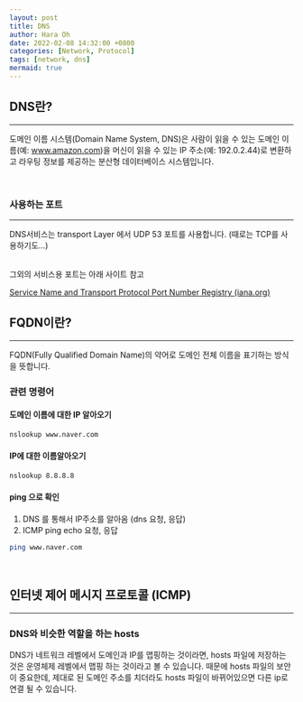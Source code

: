 ```yaml
---
layout: post
title: DNS
author: Hara Oh
date: 2022-02-08 14:32:00 +0800
categories: [Network, Protocol]
tags: [network, dns]
mermaid: true
---
```

## DNS란?
---
도메인 이름 시스템(Domain Name System, DNS)은 사람이 읽을 수 있는 도메인 이름(예: www.amazon.com)을 머신이 읽을 수 있는 IP 주소(예: 192.0.2.44)로 변환하고 라우팅 정보를 제공하는 분산형 데이터베이스 시스템입니다.

<br>

### 사용하는 포트
----
DNS서비스는 transport Layer 에서 UDP 53 포트를 사용합니다. (때로는 TCP를 사용하기도...)

<br>
그외의 서비스용 포트는 아래 사이트 참고

[Service Name and Transport Protocol Port Number Registry (iana.org)](https://www.iana.org/assignments/service-names-port-numbers/service-names-port-numbers.xhtml)


## FQDN이란?
---
FQDN(Fully Qualified Domain Name)의 약어로 도메인 전체 이름을 표기하는 방식을 뜻합니다.

### 관련 명령어
#### 도메인 이름에 대한 IP 알아오기
```bash
nslookup www.naver.com
```

#### IP에 대한 이름알아오기
```bash
nslookup 8.8.8.8 
```
#### ping 으로 확인
1. DNS 를 통해서 IP주소를 알아옴 (dns 요청, 응답)
2. ICMP  ping echo 요청, 응답

```bash
ping www.naver.com
``` 

<br>


## 인터넷 제어 메시지 프로토콜 (ICMP)
---
### DNS와 비슷한 역할을 하는 hosts
DNS가 네트워크 레벨에서 도메인과 IP를 맵핑하는 것이라면, hosts 파일에 저장하는 것은 운영체제 레벨에서 맵핑 하는 것이라고 볼 수 있습니다. 때문에 hosts 파일의 보안이 중요한데, 제대로 된 도메인 주소를 치더라도 hosts 파일이 바뀌어있으면 다른 ip로 연결 될 수 있습니다.